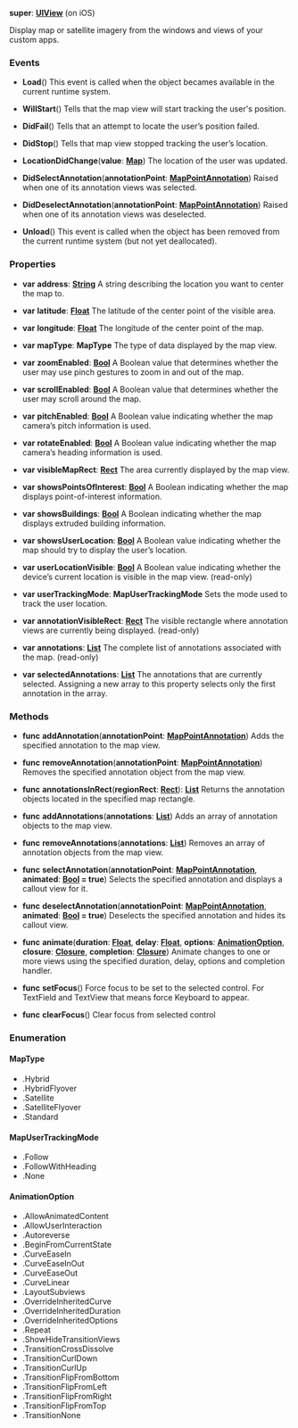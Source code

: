 **super**: **[UIView](UIView.md)** (on iOS)

Display map or satellite imagery from the windows and views of your custom apps.

### Events

* **Load**()
This event is called when the object becames available in the current runtime system.

* **WillStart**()
Tells that the map view will start tracking the user's position.

* **DidFail**()
Tells that an attempt to locate the user’s position failed.

* **DidStop**()
Tells that map view stopped tracking the user’s location.

* **LocationDidChange**(**value**: **[Map](../gravity/map.md)**)
The location of the user was updated.

* **DidSelectAnnotation**(**annotationPoint**: **[MapPointAnnotation](MapPointAnnotation.md)**)
Raised when one of its annotation views was selected.

* **DidDeselectAnnotation**(**annotationPoint**: **[MapPointAnnotation](MapPointAnnotation.md)**)
Raised when one of its annotation views was deselected.

* **Unload**()
This event is called when the object has been removed from the current runtime system (but not yet deallocated).



### Properties

* **var** **address**: **[String](../gravity/types.md)**
A string describing the location you want to center the map to.

* **var** **latitude**: **[Float](../gravity/types.md)**
The latitude of the center point of the visible area.

* **var** **longitude**: **[Float](../gravity/types.md)**
The longitude of the center point of the map.

* **var** **mapType**: **MapType**
The type of data displayed by the map view.

* **var** **zoomEnabled**: **[Bool](../gravity/types.md)**
A Boolean value that determines whether the user may use pinch gestures to zoom in and out of the map.

* **var** **scrollEnabled**: **[Bool](../gravity/types.md)**
A Boolean value that determines whether the user may scroll around the map.

* **var** **pitchEnabled**: **[Bool](../gravity/types.md)**
A Boolean value indicating whether the map camera’s pitch information is used.

* **var** **rotateEnabled**: **[Bool](../gravity/types.md)**
A Boolean value indicating whether the map camera’s heading information is used.

* **var** **visibleMapRect**: **[Rect](Rect.md)**
The area currently displayed by the map view.

* **var** **showsPointsOfInterest**: **[Bool](../gravity/types.md)**
A Boolean indicating whether the map displays point-of-interest information.

* **var** **showsBuildings**: **[Bool](../gravity/types.md)**
A Boolean indicating whether the map displays extruded building information.

* **var** **showsUserLocation**: **[Bool](../gravity/types.md)**
A Boolean value indicating whether the map should try to display the user’s location.

* **var** **userLocationVisible**: **[Bool](../gravity/types.md)**
A Boolean value indicating whether the device’s current location is visible in the map view. \(read-only\)

* **var** **userTrackingMode**: **MapUserTrackingMode**
Sets the mode used to track the user location.

* **var** **annotationVisibleRect**: **[Rect](Rect.md)**
The visible rectangle where annotation views are currently being displayed. \(read-only\)

* **var** **annotations**: **[List](../gravity/list.md)**
The complete list of annotations associated with the map. \(read-only\)

* **var** **selectedAnnotations**: **[List](../gravity/list.md)**
The annotations that are currently selected. Assigning a new array to this property selects only the first annotation in the array.



### Methods

* **func** **addAnnotation**(**annotationPoint**: **[MapPointAnnotation](MapPointAnnotation.md)**)
Adds the specified annotation to the map view.

* **func** **removeAnnotation**(**annotationPoint**: **[MapPointAnnotation](MapPointAnnotation.md)**)
Removes the specified annotation object from the map view.

* **func** **annotationsInRect**(**regionRect**: **[Rect](Rect.md)**): <strong>[List](../gravity/list.md)</strong> 
Returns the annotation objects located in the specified map rectangle.

* **func** **addAnnotations**(**annotations**: **[List](../gravity/list.md)**)
Adds an array of annotation objects to the map view.

* **func** **removeAnnotations**(**annotations**: **[List](../gravity/list.md)**)
Removes an array of annotation objects from the map view.

* **func** **selectAnnotation**(**annotationPoint**: **[MapPointAnnotation](MapPointAnnotation.md)**, **animated**: **[Bool](../gravity/types.md) = true**)
Selects the specified annotation and displays a callout view for it.

* **func** **deselectAnnotation**(**annotationPoint**: **[MapPointAnnotation](MapPointAnnotation.md)**, **animated**: **[Bool](../gravity/types.md) = true**)
Deselects the specified annotation and hides its callout view.

* **func** **animate**(**duration**: **[Float](../gravity/types.md)**, **delay**: **[Float](../gravity/types.md)**, **options**: **<a href="#_enum_AnimationOption">AnimationOption</a>**, **closure**: **[Closure](../gravity/closure.md)**, **completion**: **[Closure](../gravity/closure.md)**)
Animate changes to one or more views using the specified duration, delay, options and completion handler.

* **func** **setFocus**()
Force focus to be set to the selected control. For TextField and TextView that means force Keyboard to appear.

* **func** **clearFocus**()
Clear focus from selected control





### Enumeration

#### MapType
 * .Hybrid
 * .HybridFlyover
 * .Satellite
 * .SatelliteFlyover
 * .Standard

#### MapUserTrackingMode
 * .Follow
 * .FollowWithHeading
 * .None

#### AnimationOption
 * .AllowAnimatedContent
 * .AllowUserInteraction
 * .Autoreverse
 * .BeginFromCurrentState
 * .CurveEaseIn
 * .CurveEaseInOut
 * .CurveEaseOut
 * .CurveLinear
 * .LayoutSubviews
 * .OverrideInheritedCurve
 * .OverrideInheritedDuration
 * .OverrideInheritedOptions
 * .Repeat
 * .ShowHideTransitionViews
 * .TransitionCrossDissolve
 * .TransitionCurlDown
 * .TransitionCurlUp
 * .TransitionFlipFromBottom
 * .TransitionFlipFromLeft
 * .TransitionFlipFromRight
 * .TransitionFlipFromTop
 * .TransitionNone



